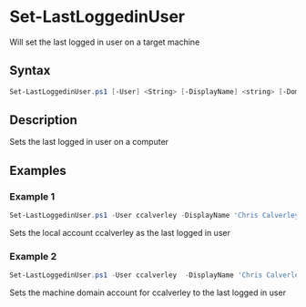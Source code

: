 # Set-LastLoggedinUser

Will set the last logged in user on a target machine

## Syntax
```PowerShell
Set-LastLoggedinUser.ps1 [-User] <String> [-DisplayName] <string> [-Domain] <Switch> [<CommonParameters>]
```
## Description

Sets the last logged in user on a computer

## Examples


###  Example 1 
```PowerShell
Set-LastLoggedinUser.ps1 -User ccalverley -DisplayName 'Chris Calverley'
```

Sets the local account ccalverley as the last logged in user

###  Example 2 
```PowerShell
Set-LastLoggedinUser.ps1 -User ccalverley  -DisplayName 'Chris Calverley' -Domain
```

Sets the machine domain account for ccalverley to the last logged in user